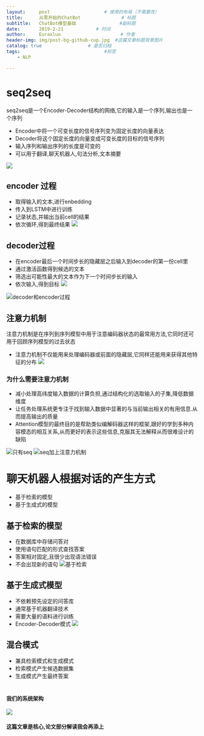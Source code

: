 ```yaml
---
layout:     post                    # 使用的布局（不需要改）
title:      从零开始的ChatBot               # 标题 
subtitle:   ChatBot模型基础                #副标题
date:       2019-2-21            # 时间
author:     Euraxluo                      # 作者
header-img: img/post-bg-github-cup.jpg  #这篇文章标题背景图片
catalog: true                 # 是否归档
tags:                               #标签
    - NLP

---
```

# seq2seq
seq2seq是一个Encoder-Decoder结构的网络,它的输入是一个序列,输出也是一个序列
- Encoder中将一个可变长度的信号序列变为固定长度的向量表达
- Decoder将这个固定长度的向量变成可变长度的目标的信号序列
- 输入序列和输出序列的长度是可变的
- 可以用于翻译,聊天机器人,句法分析,文本摘要

![](/image/seq2seq2.png)
## encoder 过程
- 取得输入的文本,进行enbedding
- 传入到LSTM中进行训练
- 记录状态,并输出当前cell的结果
- 依次循环,得到最终结果
![](/image/encoder.png)
## decoder过程
- 在encoder最后一个时间步长的隐藏层之后输入到decoder的第一份cell里
- 通过激活函数得到候选的文本
- 筛选出可能性最大的文本作为下一个时间步长的输入
- 依次输入,得到目标
![](/image/decoder.png)

![decoder和encoder过程](/image/seq.png)
## 注意力机制
注意力机制是在序列到序列模型中用于注意编码器状态的最常用方法,它同时还可用于回顾序列模型的过去状态
- 注意力机制不仅能用来处理编码器或前面的隐藏层,它同样还能用来获得其他特征的分布
![](/image/attention.png)

### 为什么需要注意力机制
- 减小处理高纬度输入数据的计算负担,通过结构化的选取输入的子集,降低数据维度
- 让任务处理系统更专注于找到输入数据中显著的与当前输出相关的有用信息.从而提高输出的质量
- Attention模型的最终目的是帮助类似编解码器这样的框架,跟好的学到多种内容模态的相互关系,从而更好的表示这些信息,克服其无法解释从而很难设计的缺陷


![只有seq](/image/onlyseq.png)
![seq加上注意力机制](/image/attionAseq.png)
# 聊天机器人根据对话的产生方式
- 基于检索的模型
- 基于生成式的模型
## 基于检索的模型
- 在数据库中存储问答对
- 使用语句匹配的形式查找答案
- 答案相对固定,且很少出现语法错误
- 不会出现新的语句
![基于检索](/image/QAseq.png)
## 基于生成式模型
- 不依赖预先设定的问答库
- 通常基于机器翻译技术
- 需要大量的语料进行训练
- Encoder-Decoder模式
![](/image/e2dlstm.png)

## 混合模式
- 兼具检索模式和生成模式
- 检索模式产生候选数据集
- 生成模式产生最终答案

#
#### 我们的系统架构
![](/image/ourmodule.png)
#### 这篇文章是核心,论文部分解读我会再添上